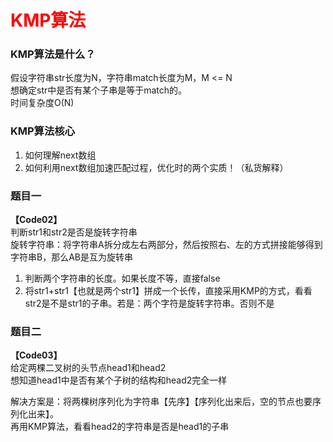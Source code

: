 # <font color="red">**KMP算法**</font>

### KMP算法是什么？
假设字符串str长度为N，字符串match长度为M，M <= N  
想确定str中是否有某个子串是等于match的。  
时间复杂度O(N)  

### KMP算法核心
1. 如何理解next数组
2. 如何利用next数组加速匹配过程，优化时的两个实质！（私货解释）  


### 题目一
**【Code02】**  
判断str1和str2是否是旋转字符串    
旋转字符串：将字符串A拆分成左右两部分，然后按照右、左的方式拼接能够得到字符串B，那么AB是互为旋转串  
1. 判断两个字符串的长度。如果长度不等，直接false  
2. 将str1+str1【也就是两个str1】拼成一个长传，直接采用KMP的方式，看看str2是不是str1的子串。若是：两个字符是旋转字符串。否则不是  


### 题目二
**【Code03】**    
给定两棵二叉树的头节点head1和head2  
想知道head1中是否有某个子树的结构和head2完全一样

解决方案是：将两棵树序列化为字符串【先序】【序列化出来后，空的节点也要序列化出来】。  
再用KMP算法，看看head2的字符串是否是head1的子串  
